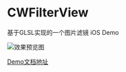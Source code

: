 # CWFilterView
基于GLSL实现的一个图片滤镜 iOS Demo

![效果预览图](demo.gif)



[Demo文档地址](https://www.jianshu.com/p/725b95df0f8b)

